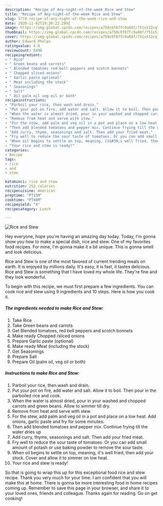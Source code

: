 ```yaml
---
description: "Recipe of Any-night-of-the-week Rice and Stew"
title: "Recipe of Any-night-of-the-week Rice and Stew"
slug: 5774-recipe-of-any-night-of-the-week-rice-and-stew
date: 2020-11-02T19:20:22.299Z
image: https://img-global.cpcdn.com/recipes/a750c0f87fc9a88f/751x532cq70/rice-and-stew-recipe-main-photo.jpg
thumbnail: https://img-global.cpcdn.com/recipes/a750c0f87fc9a88f/751x532cq70/rice-and-stew-recipe-main-photo.jpg
cover: https://img-global.cpcdn.com/recipes/a750c0f87fc9a88f/751x532cq70/rice-and-stew-recipe-main-photo.jpg
author: Edward Phelps
ratingvalue: 4.8
reviewcount: 8498
recipeingredient:
- " Rice"
- " Green beans and carrots"
- " Blended tomatoes red bell peppers and scotch bonnets"
- " Chopped sliced onions"
- " Garlic paste optional"
- " Meat including the stock"
- " Seasonings"
- " Salt"
- " Oil palm oil veg oil or both"
recipeinstructions:
- "Parboil your rice, then wash and drain."
- "Put your pot on fire, add water and salt. Allow it to boil. Then pour in the parboiled rice and cook."
- "When the water is almost dried, pour in your washed and chopped carrots and green beans. Allow to simmer till dry."
- "Remove from heat and serve with stew."
- "For the stew, add palm and veg oil in a pot and place on a low heat. Add onions, garlic paste and fry for some minutes."
- "Then add blended tomatoes and pepper mix. Continue frying till the water dries up"
- "Add curry, thyme, seasonings and salt. Then add your fried meat."
- "Fry well to reduce the sour taste of tomatoes. Or you can add small amount of potash or use baking powder to remove the sour taste."
- "When oil begins to settle on top, meaning, it&#39;s well fried, then add your stock. Cover and allow it to simmer on low heat."
- "Your rice and stew is ready!"
categories:
- Recipe
tags:
- rice
- and
- stew

katakunci: rice and stew 
nutrition: 252 calories
recipecuisine: American
preptime: "PT15M"
cooktime: "PT46M"
recipeyield: "4"
recipecategory: Lunch

---
```



![Rice and Stew](https://img-global.cpcdn.com/recipes/a750c0f87fc9a88f/751x532cq70/rice-and-stew-recipe-main-photo.jpg)

Hey everyone, hope you're having an amazing day today. Today, I'm gonna show you how to make a special dish, rice and stew. One of my favorites food recipes. For mine, I'm gonna make it a bit unique. This is gonna smell and look delicious.



Rice and Stew is one of the most favored of current trending meals on earth. It is enjoyed by millions daily. It's easy, it is fast, it tastes delicious. Rice and Stew is something that I have loved my whole life. They're fine and they look wonderful.


To begin with this recipe, we must first prepare a few ingredients. You can cook rice and stew using 9 ingredients and 10 steps. Here is how you cook it.

<!--inarticleads1-->

##### The ingredients needed to make Rice and Stew:

1. Take  Rice
1. Take  Green beans and carrots
1. Get  Blended tomatoes, red bell peppers and scotch bonnets
1. Make ready  Chopped /sliced onions
1. Prepare  Garlic paste (optional)
1. Make ready  Meat (including the stock)
1. Get  Seasonings
1. Prepare  Salt
1. Prepare  Oil (palm oil, veg oil or both)




<!--inarticleads2-->

##### Instructions to make Rice and Stew:

1. Parboil your rice, then wash and drain.
1. Put your pot on fire, add water and salt. Allow it to boil. Then pour in the parboiled rice and cook.
1. When the water is almost dried, pour in your washed and chopped carrots and green beans. Allow to simmer till dry.
1. Remove from heat and serve with stew.
1. For the stew, add palm and veg oil in a pot and place on a low heat. Add onions, garlic paste and fry for some minutes.
1. Then add blended tomatoes and pepper mix. Continue frying till the water dries up
1. Add curry, thyme, seasonings and salt. Then add your fried meat.
1. Fry well to reduce the sour taste of tomatoes. Or you can add small amount of potash or use baking powder to remove the sour taste.
1. When oil begins to settle on top, meaning, it&#39;s well fried, then add your stock. Cover and allow it to simmer on low heat.
1. Your rice and stew is ready!




So that is going to wrap this up for this exceptional food rice and stew recipe. Thank you very much for your time. I am confident that you will make this at home. There is gonna be more interesting food in home recipes coming up. Remember to save this page in your browser, and share it to your loved ones, friends and colleague. Thanks again for reading. Go on get cooking!
